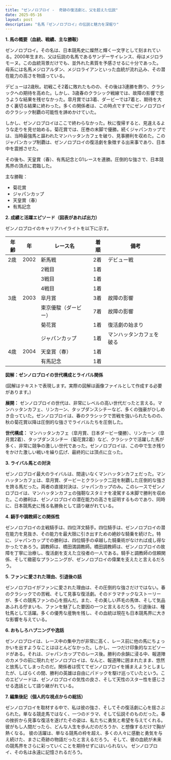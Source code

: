 ```yaml
---
title: "ゼンノロブロイ -  奇跡の復活劇と、父を超えた伝説"
date: 2025-05-16
layout: post
description: "名馬『ゼンノロブロイ』の伝説と魅力を深堀り"
---
```


**1. 馬の概要（血統、戦績、主な勝鞍）**

ゼンノロブロイ。その名は、日本競馬史に燦然と輝く一文字として刻まれている。2000年生まれ、父は伝説の名馬であるサンデーサイレンス、母はメジロラモーヌ。この血統背景だけでも、並外れた素質を予感させるに十分であった。  母系には名馬メジロアルダン、メジロライアンといった血統が流れ込み、その潜在能力の高さを物語っている。

デビューは2歳秋。初戦こそ2着に敗れたものの、その後は3連勝を飾り、クラシックへの期待を高めた。しかし、3歳春のクラシック戦線では、故障の影響で思うような結果を残せなかった。皐月賞では3着、ダービーでは7着と、期待を大きく裏切る結果に終わった。多くの関係者は、この時点ですでにゼンノロブロイのクラシック制覇の可能性を諦めかけていた。

しかし、ゼンノロブロイはここで終わらなかった。秋に復帰すると、見違えるような走りを見せ始める。菊花賞では、圧巻の末脚で優勝。続くジャパンカップでは、当時最強馬と謳われたマンハッタンカフェを破り、見事勝利を収めた。このジャパンカップ制覇は、ゼンノロブロイの復活劇を象徴する出来事であり、日本中を震撼させた。

その後も、天皇賞（春）、有馬記念とG1レースを連勝。圧倒的な強さで、日本競馬界の頂点に君臨した。

主な勝鞍：

* 菊花賞
* ジャパンカップ
* 天皇賞（春）
* 有馬記念


**2. 成績と活躍エピソード（図表があれば出力）**

ゼンノロブロイのキャリアハイライトを以下に示す。

| 年齢 | 年 | レース名          | 着順 | 備考                                      |
|-----|---|-----------------|-------|-------------------------------------------|
| 2歳 | 2002 | 新馬戦            | 2着   | デビュー戦                                |
|      |     | 2戦目            | 1着   |                                           |
|      |     | 3戦目            | 1着   |                                           |
|      |     | 4戦目            | 1着   |                                           |
| 3歳 | 2003 | 皐月賞            | 3着   | 故障の影響                                |
|      |     | 東京優駿（ダービー）| 7着   | 故障の影響                                |
|      |     | 菊花賞            | 1着   | 復活劇の始まり                           |
|      |     | ジャパンカップ      | 1着   | マンハッタンカフェを破る                 |
| 4歳 | 2004 | 天皇賞（春）      | 1着   |                                           |
|      |     | 有馬記念           | 1着   |                                           |


**図解：ゼンノロブロイの世代構成とライバル関係**

(図解はテキストで表現します。実際の図解は画像ファイルとして作成する必要があります。)

**展開：** ゼンノロブロイの世代は、非常にレベルの高い世代だったと言える。マンハッタンカフェ、リンカーン、タップダンスシチーなど、多くの強豪がひしめき合っていた。ゼンノロブロイは、春のクラシックで苦戦を強いられたものの、秋の菊花賞以降は圧倒的な強さでライバルたちを圧倒した。


**世代構成：**  マンハッタンカフェ（皐月賞、日本ダービー優勝）、リンカーン（皐月賞2着）、タップダンスシチー（菊花賞2着）など、クラシックで活躍した馬が多く、非常に競争の激しい世代であった。ゼンノロブロイは、この中で生き残りをかけた激しい戦いを繰り広げ、最終的には頂点に立った。


**3. ライバル馬との対決**

ゼンノロブロイ最大のライバルは、間違いなくマンハッタンカフェだった。マンハッタンカフェは、皐月賞、ダービーとクラシック二冠を制覇した圧倒的な強さを誇る馬だった。両者の直接対決は、ジャパンカップのみ。このレースでゼンノロブロイは、マンハッタンカフェの強靭なスタミナを凌駕する末脚で勝利を収めた。この勝利は、ゼンノロブロイの潜在能力の高さを証明するものであり、同時に、日本競馬史に残る名勝負として語り継がれている。


**4. 騎手や調教師との関係性**

ゼンノロブロイの主戦騎手は、四位洋文騎手。四位騎手は、ゼンノロブロイの潜在能力を見抜き、その能力を最大限に引き出すための絶妙な騎乗を続けた。特に、ジャパンカップでの勝利は、四位騎手の卓越した騎乗術がなければ成し得なかったであろう。調教師は、橋田満調教師。橋田調教師は、ゼンノロブロイの故障を丁寧に治療し、復活劇を支えた立役者の一人である。騎手と調教師の信頼関係、そして緻密なプランニングが、ゼンノロブロイの偉業を支えたと言えるだろう。


**5. ファンに愛された理由、引退後の話**

ゼンノロブロイがファンに愛された理由は、その圧倒的な強さだけではない。春のクラシックでの苦戦、そして見事な復活劇。そのドラマチックなストーリーが、多くの競馬ファンの心を掴んだ。また、その美しい芦毛の馬体、そして気品あふれる佇まいも、ファンを魅了した要因の一つと言えるだろう。引退後は、種牡馬として活躍。多くの優秀な産駒を残し、その血統は現在も日本競馬界に大きな影響を与えている。


**6. おもしろハプニングや逸話**

ゼンノロブロイは、レース中の集中力が非常に高く、レース前に他の馬にちょっかいを出すようなことはほとんどなかった。しかし、一つだけ印象的なエピソードがある。それは、ジャパンカップでのレース後。勝利の余韻に浸る中、報道陣のカメラの前に現れたゼンノロブロイは、なんと、報道陣に囲まれたまま、悠然と放馬してしまったのだ。関係者は慌ててゼンノロブロイを捕まえようとしましたが、しばらくの間、勝利の英雄は自由にパドックを駆け巡っていたという。このエピソードは、ゼンノロブロイの気性の良さ、そして天性のスター性を感じさせる逸話として語り継がれている。


**7. 編集後記（個人的な視点からの総括）**

ゼンノロブロイを取材する中で、私は彼の強さ、そしてその復活劇に心を揺さぶられた。単なる競走馬ではなく、一つのドラマ、そして伝説そのものだった。春の挫折から見事な復活を遂げたその姿は、私たちに勇気と希望を与えてくれる。  彼がもし人間だったら、どんな人生を歩んだのだろうか、と想像するだけで胸が熱くなる。  彼の活躍は、単なる競馬の枠を超え、多くの人々に感動と勇気を与え続けた、まさに奇跡の物語だったと言えるだろう。  そして、彼の血統が未来の競馬界をさらに彩っていくことを期待せずにはいられない。  ゼンノロブロイ、その名は永遠に記憶されるだろう。
